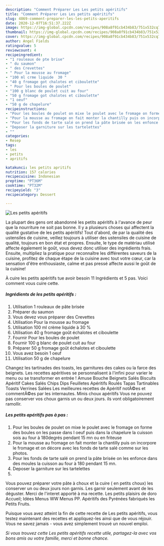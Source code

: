 ```yaml
---
description: "Comment Préparer Les Les petits apéritifs"
title: "Comment Préparer Les Les petits apéritifs"
slug: 4869-comment-preparer-les-les-petits-aperitifs
date: 2020-12-07T16:51:37.222Z
image: https://img-global.cpcdn.com/recipes/908a8f91cb434b83/751x532cq70/les-petits-aperitifs-photo-principale-de-la-recette.jpg
thumbnail: https://img-global.cpcdn.com/recipes/908a8f91cb434b83/751x532cq70/les-petits-aperitifs-photo-principale-de-la-recette.jpg
cover: https://img-global.cpcdn.com/recipes/908a8f91cb434b83/751x532cq70/les-petits-aperitifs-photo-principale-de-la-recette.jpg
author: Angel Fields
ratingvalue: 5
reviewcount: 4
recipeingredient:
- "1 rouleaux de pte brise"
- " du saumon"
- " des Crevettes"
- " Pour la mousse au fromage"
- "100 ml crme liquide  30 "
- "40 g fromage got chalotes et ciboulette"
- " Pour les boules de poulet"
- "100 g blanc de poulet cuit au four"
- "50 g fromage got chalotes et ciboulette"
- "1 oeuf"
- "50 g de chapelure"
recipeinstructions:
- "Pour les boules de poulet on mixe le poulet avec le fromage on forme des boules on les passe dans l oeuf puis dans la chapelure la cuisson sois au four à 180degrés pendant 15 mn ou en friteuse"
- "Pour la mousse au fromage on fait monter la chantilly puis on incorpore le fromage et on décore avec les fonds de tarte salé comme sur les photos."
- "Pour les fonds de tarte salé on prend la pâte brisée on les enfonce dans des moules la cuisson au four à 180 pendant 15 mn."
- "Deposer la garniture sur les tartelettes"
- ""
categories:
- Resep
tags:
- les
- petits
- apritifs

katakunci: les petits apritifs 
nutrition: 157 calories
recipecuisine: Indonesian
preptime: "PT36M"
cooktime: "PT32M"
recipeyield: "3"
recipecategory: Dessert

---
```



![Les petits apéritifs](https://img-global.cpcdn.com/recipes/908a8f91cb434b83/751x532cq70/les-petits-aperitifs-photo-principale-de-la-recette.jpg)

La plupart des gens ont abandonné les petits apéritifs à l'avance de peur que la nourriture ne soit pas bonne. Il y a plusieurs choses qui affectent la qualité gustative de les petits apéritifs! Tout d'abord, de par la qualité des ustensiles de cuisine, veillez toujours à utiliser des ustensiles de cuisine de qualité, toujours en bon état et propres. Ensuite, le type de matériau utilisé affecte également le goût, vous devez donc utiliser des ingrédients frais. Ensuite, multipliez la pratique pour reconnaître les différentes saveurs de la cuisine, profitez de chaque étape de la cuisine avec tout votre cœur, car la sensation d'être enthousiaste, calme et pas pressé affecte aussi le goût de la cuisine!

<!--inarticleads1-->

À cuire les petits apéritifs tue avoir besoin 11 Ingrédients et 5 pas. Voici comment vous cuire cette.

##### Ingrédients de les petits apéritifs :

1. Utilisation 1 rouleaux de pâte brisée
1. Préparer  du saumon
1. Vous devez vous préparer  des Crevettes
1. Utilisation  Pour la mousse au fromage
1. Utilisation 100 ml crème liquide à 30 %
1. Utilisation 40 g fromage goût échalotes et ciboulette
1. Fournir  Pour les boules de poulet
1. Fournir 100 g blanc de poulet cuit au four
1. Préparer 50 g fromage goût échalotes et ciboulette
1. Vous avez besoin 1 oeuf
1. Utilisation 50 g de chapelure


Changez les tartinades des toasts, les garnitures des cakes ou la farce des beignets. Les recettes apéritives se personnalisent à l&#39;infini pour varier le menu ou se transformer en entrée ! Amuse Bouche Beignets Salés Biscuits Apéritif Cakes Salés Chips Dips Feuilletes Apéritifs Roulés Tapas Tartinables Toasts Verrines Salées Les meilleures recettes de Apéritif notÃ©es et commentÃ©es par les internautes. Minis choux apéritifs Vous ne pouvez pas conserver vos choux garnis un ou deux jours. ils vont obligatoirement ramollir. 

<!--inarticleads2-->

##### Les petits apéritifs pas à pas :

1. Pour les boules de poulet on mixe le poulet avec le fromage on forme des boules on les passe dans l oeuf puis dans la chapelure la cuisson sois au four à 180degrés pendant 15 mn ou en friteuse
1. Pour la mousse au fromage on fait monter la chantilly puis on incorpore le fromage et on décore avec les fonds de tarte salé comme sur les photos.
1. Pour les fonds de tarte salé on prend la pâte brisée on les enfonce dans des moules la cuisson au four à 180 pendant 15 mn.
1. Deposer la garniture sur les tartelettes
1. 


Vous pouvez préparer votre pâte à choux et la cuire ( en petits choux) les conserver un ou deux jours non garnis. Les garnir seulement avant de les déguster. Merci de l&#39;interet apporté à ma recette. Les petits plaisirs de doro Accueil; Idées Menus WW Menus PP. Apéritifs des Pyrénées fabriqués les Petits Fruits. 

<!--inarticleads1-->

<p>
Puisque vous avez atteint la fin de cette recette de Les petits apéritifs, vous testez maintenant des recettes et appliquez-les ainsi que de vous réjouir. Vous ne savez jamais - vous avez simplement trouvé un nouvel emploi.
</p>

<p>
<i>Si vous trouvez cette Les petits apéritifs recette utile, partagez-la avec vos bons amis ou votre famille, merci et bonne chance.</i>
</p>

